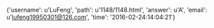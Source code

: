 {'username': u'LuFeng', 'path': u'1148/1148.html', 'answer': u'A', 'email': u'lufeng19950301@126.com', 'time': '2016-02-24:14:04:21'}